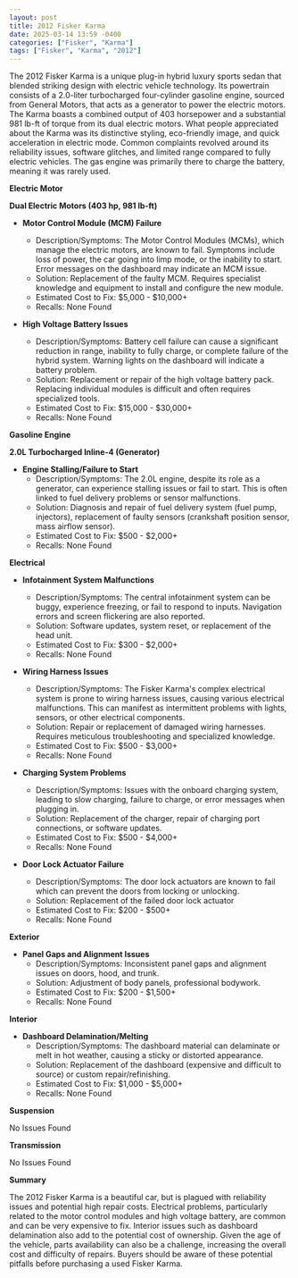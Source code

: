 ```yaml
---
layout: post
title: 2012 Fisker Karma
date: 2025-03-14 13:59 -0400
categories: ["Fisker", "Karma"]
tags: ["Fisker", "Karma", "2012"]
---
```

The 2012 Fisker Karma is a unique plug-in hybrid luxury sports sedan that blended striking design with electric vehicle technology. Its powertrain consists of a 2.0-liter turbocharged four-cylinder gasoline engine, sourced from General Motors, that acts as a generator to power the electric motors. The Karma boasts a combined output of 403 horsepower and a substantial 981 lb-ft of torque from its dual electric motors. What people appreciated about the Karma was its distinctive styling, eco-friendly image, and quick acceleration in electric mode. Common complaints revolved around its reliability issues, software glitches, and limited range compared to fully electric vehicles. The gas engine was primarily there to charge the battery, meaning it was rarely used.

**Electric Motor**

**Dual Electric Motors (403 hp, 981 lb-ft)**

*   **Motor Control Module (MCM) Failure**
    *   Description/Symptoms: The Motor Control Modules (MCMs), which manage the electric motors, are known to fail. Symptoms include loss of power, the car going into limp mode, or the inability to start. Error messages on the dashboard may indicate an MCM issue.
    *   Solution: Replacement of the faulty MCM. Requires specialist knowledge and equipment to install and configure the new module.
    *   Estimated Cost to Fix: $5,000 - $10,000+
    *   Recalls: None Found

*   **High Voltage Battery Issues**
    *   Description/Symptoms: Battery cell failure can cause a significant reduction in range, inability to fully charge, or complete failure of the hybrid system. Warning lights on the dashboard will indicate a battery problem.
    *   Solution: Replacement or repair of the high voltage battery pack. Replacing individual modules is difficult and often requires specialized tools.
    *   Estimated Cost to Fix: $15,000 - $30,000+
    *   Recalls: None Found

**Gasoline Engine**

**2.0L Turbocharged Inline-4 (Generator)**

*   **Engine Stalling/Failure to Start**
    *   Description/Symptoms: The 2.0L engine, despite its role as a generator, can experience stalling issues or fail to start. This is often linked to fuel delivery problems or sensor malfunctions.
    *   Solution: Diagnosis and repair of fuel delivery system (fuel pump, injectors), replacement of faulty sensors (crankshaft position sensor, mass airflow sensor).
    *   Estimated Cost to Fix: $500 - $2,000+
    *   Recalls: None Found

**Electrical**

*   **Infotainment System Malfunctions**
    *   Description/Symptoms: The central infotainment system can be buggy, experience freezing, or fail to respond to inputs. Navigation errors and screen flickering are also reported.
    *   Solution: Software updates, system reset, or replacement of the head unit.
    *   Estimated Cost to Fix: $300 - $2,000+
    *   Recalls: None Found

*   **Wiring Harness Issues**
    *   Description/Symptoms: The Fisker Karma's complex electrical system is prone to wiring harness issues, causing various electrical malfunctions. This can manifest as intermittent problems with lights, sensors, or other electrical components.
    *   Solution: Repair or replacement of damaged wiring harnesses. Requires meticulous troubleshooting and specialized knowledge.
    *   Estimated Cost to Fix: $500 - $3,000+
    *   Recalls: None Found

*   **Charging System Problems**
    *   Description/Symptoms: Issues with the onboard charging system, leading to slow charging, failure to charge, or error messages when plugging in.
    *   Solution: Replacement of the charger, repair of charging port connections, or software updates.
    *   Estimated Cost to Fix: $500 - $4,000+
    *   Recalls: None Found

*   **Door Lock Actuator Failure**
    *   Description/Symptoms: The door lock actuators are known to fail which can prevent the doors from locking or unlocking.
    *   Solution: Replacement of the failed door lock actuator
    *   Estimated Cost to Fix: $200 - $500+
    *   Recalls: None Found

**Exterior**

*   **Panel Gaps and Alignment Issues**
    *   Description/Symptoms: Inconsistent panel gaps and alignment issues on doors, hood, and trunk.
    *   Solution: Adjustment of body panels, professional bodywork.
    *   Estimated Cost to Fix: $200 - $1,500+
    *   Recalls: None Found

**Interior**

*   **Dashboard Delamination/Melting**
    *   Description/Symptoms: The dashboard material can delaminate or melt in hot weather, causing a sticky or distorted appearance.
    *   Solution: Replacement of the dashboard (expensive and difficult to source) or custom repair/refinishing.
    *   Estimated Cost to Fix: $1,000 - $5,000+
    *   Recalls: None Found

**Suspension**

No Issues Found

**Transmission**

No Issues Found

**Summary**

The 2012 Fisker Karma is a beautiful car, but is plagued with reliability issues and potential high repair costs. Electrical problems, particularly related to the motor control modules and high voltage battery, are common and can be very expensive to fix. Interior issues such as dashboard delamination also add to the potential cost of ownership. Given the age of the vehicle, parts availability can also be a challenge, increasing the overall cost and difficulty of repairs. Buyers should be aware of these potential pitfalls before purchasing a used Fisker Karma.

